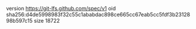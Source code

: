version https://git-lfs.github.com/spec/v1
oid sha256:d4de5998983f32c55c1ababdac898ce665cc67eab5cc5fdf3b2312898b597c15
size 18722
